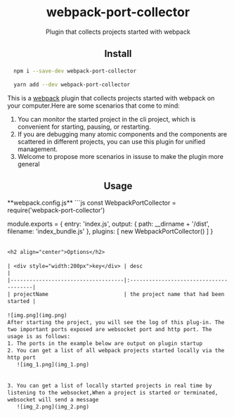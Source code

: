 <div align="center">
  <h1>webpack-port-collector</h1>
  <p>Plugin that collects projects started with webpack</p>
</div>

<h2 align="center">Install</h2>

```bash
  npm i --save-dev webpack-port-collector
```

```bash
  yarn add --dev webpack-port-collector
```

This is a [webpack](http://webpack.js.org/) plugin that collects projects started with webpack on your computer.Here are some scenarios that come to mind:
1. You can monitor the started project in the cli project, which is convenient for starting, pausing, or restarting.
2. If you are debugging many atomic components and the components are scattered in different projects, you can use this plugin for unified management.
3. Welcome to propose more scenarios in issuse to make the plugin more general


<h2 align="center">Usage</h2>
**webpack.config.js**
```js
const WebpackPortCollector = require('webpack-port-collector')

module.exports = {
  entry: 'index.js',
  output: {
    path: __dirname + '/dist',
    filename: 'index_bundle.js'
  },
  plugins: [
     new WebpackPortCollector()
  ]
}
```

<h2 align="center">Options</h2>

| <div style="width:200px">key</div> | desc                                   |
|------------------------------------|:---------------------------------------|
| projectName                        | the project name that had been started |

![img.png](img.png)
After starting the project, you will see the log of this plug-in. The two important ports exposed are websocket port and http port. The usage is as follows:
1. The ports in the example below are output on plugin startup
2. You can get a list of all webpack projects started locally via the http port
   ![img_1.png](img_1.png)


3. You can get a list of locally started projects in real time by listening to the websocket,When a project is started or terminated, websocket will send a message
   ![img_2.png](img_2.png)

